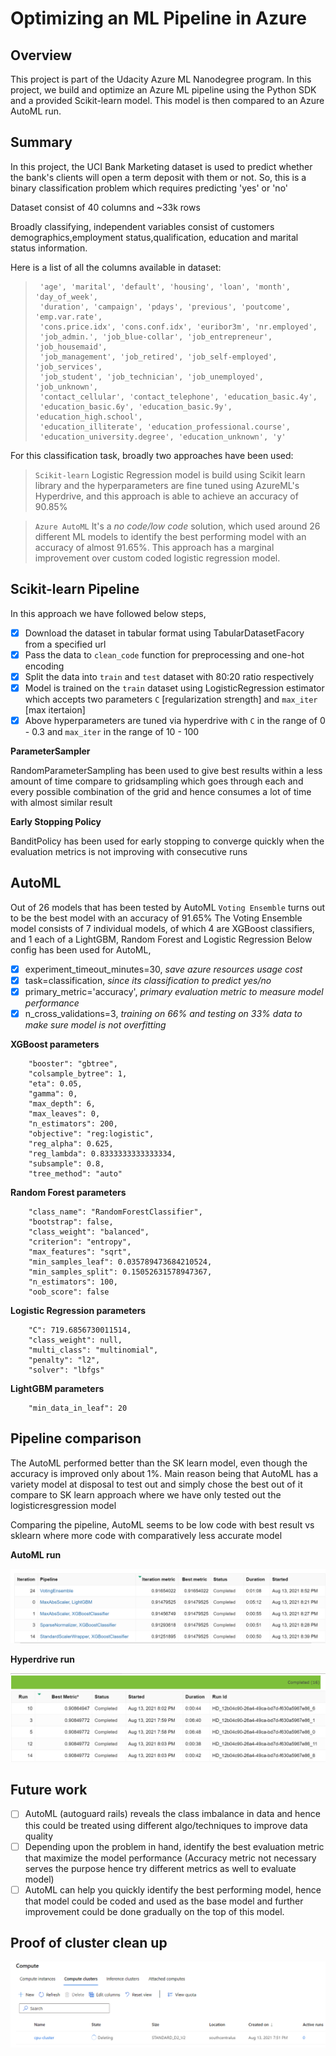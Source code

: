 # Optimizing an ML Pipeline in Azure

## Overview
This project is part of the Udacity Azure ML Nanodegree program.
In this project, we build and optimize an Azure ML pipeline using the Python SDK and a provided Scikit-learn model.
This model is then compared to an Azure AutoML run.

## Summary
In this project, the UCI Bank Marketing dataset is used to predict whether the bank's clients will open a term deposit with them or not. So, this is a binary classification problem which requires predicting 'yes' or 'no'

Dataset consist of 40 columns and ~33k rows

Broadly classifying, independent variables consist of customers demographics,employment status,qualification, education and marital status information.

Here is a list of all the columns available in dataset:

>      'age', 'marital', 'default', 'housing', 'loan', 'month', 'day_of_week',
>      'duration', 'campaign', 'pdays', 'previous', 'poutcome', 'emp.var.rate',
>      'cons.price.idx', 'cons.conf.idx', 'euribor3m', 'nr.employed',
>      'job_admin.', 'job_blue-collar', 'job_entrepreneur', 'job_housemaid',
>      'job_management', 'job_retired', 'job_self-employed', 'job_services',
>      'job_student', 'job_technician', 'job_unemployed', 'job_unknown',
>      'contact_cellular', 'contact_telephone', 'education_basic.4y',
>      'education_basic.6y', 'education_basic.9y', 'education_high.school',
>      'education_illiterate', 'education_professional.course',
>      'education_university.degree', 'education_unknown', 'y'

For this classification task, broadly two approaches have been used:

> `Scikit-learn` Logistic Regression model is build using Scikit learn library and the hyperparameters are fine tuned using AzureML's Hyperdrive, and this approach is able to achieve an accuracy of 90.85%

> `Azure AutoML` It's a *no code/low code* solution, which used around 26 different ML models to identify the best performing model with an accuracy of almost 91.65%. This approach has a marginal improvement over custom coded logistic regression model.

## Scikit-learn Pipeline
In this approach we have followed below steps,

- [x] Download the dataset in tabular format using TabularDatasetFacory from a specified url
- [x] Pass the data to `clean_code` function for preprocessing and one-hot encoding
- [x] Split the data into `train` and `test` dataset with 80:20 ratio respectively
- [x] Model is trained on the `train` dataset using LogisticRegression estimator which accepts two parameters `C` [regularization strength] and `max_iter` [max itertaion]
- [x] Above hyperparameters are tuned via hyperdrive with `C` in the range of 0 - 0.3 and `max_iter` in the range of 10 - 100

**ParameterSampler**

RandomParameterSampling has been used to give best results within a less amount of time compare to gridsampling which goes through each and every possible combination of the grid and hence consumes a lot of time with almost similar result

**Early Stopping Policy**

BanditPolicy has been used for early stopping to converge quickly when the evaluation metrics is not improving with consecutive runs

## AutoML

Out of 26 models that has been tested by AutoML `Voting Ensemble` turns out to be the best model with an accuracy of 91.65%
The Voting Ensemble model consists of 7 individual models, of which 4 are XGBoost classifiers, and 1 each of a LightGBM, Random Forest and Logistic Regression
Below config has been used for AutoML,

- [x] experiment_timeout_minutes=30,          *save azure resources usage cost*
- [x] task=classification,                    *since its classification to predict yes/no* 
- [x] primary_metric='accuracy',              *primary evaluation metric to measure model performance*
- [x] n_cross_validations=3,                  *training on 66% and testing on 33% data to make sure model is not overfitting*

**XGBoost parameters**

        "booster": "gbtree",
        "colsample_bytree": 1,
        "eta": 0.05,
        "gamma": 0,
        "max_depth": 6,
        "max_leaves": 0,
        "n_estimators": 200,
        "objective": "reg:logistic",
        "reg_alpha": 0.625,
        "reg_lambda": 0.8333333333333334,
        "subsample": 0.8,
        "tree_method": "auto"

**Random Forest parameters**

        "class_name": "RandomForestClassifier",
        "bootstrap": false,
        "class_weight": "balanced",
        "criterion": "entropy",
        "max_features": "sqrt",
        "min_samples_leaf": 0.035789473684210524,
        "min_samples_split": 0.15052631578947367,
        "n_estimators": 100,
        "oob_score": false
        
**Logistic Regression parameters**

        "C": 719.6856730011514,
        "class_weight": null,
        "multi_class": "multinomial",
        "penalty": "l2",
        "solver": "lbfgs"
        
**LightGBM parameters**

        "min_data_in_leaf": 20
    

## Pipeline comparison

The AutoML performed better than the SK learn model, even though the accuracy is improved only about 1%. 
Main reason being that AutoML has a variety model at disposal to test out and simply chose the best out of it compare to SK learn approach where we have only tested out the logisticresgression model

Comparing the pipeline, AutoML seems to be low code with best result vs sklearn where more code with comparatively less accurate model

**AutoML run**

![AutoML run](https://github.com/JainMradul/Azure-ML-pipeline/blob/master/automl.PNG)


**Hyperdrive run**

![Hyperdrive run](https://github.com/JainMradul/Azure-ML-pipeline/blob/master/hyperdrive.PNG)

## Future work

- [ ] AutoML (autoguard rails) reveals the class imbalance in data and hence this could be treated using different algo/techniques to improve data quality
- [ ] Depending upon the problem in hand, identify the best evaluation metric that maximize the model performance (Accuracy metric not necessary serves the purpose hence try different metrics as well to evaluate model)
- [ ] AutoML can help you quickly identify the best performing model, hence that model could be coded and used as the base model and further improvement could be done gradually on the top of this model.

## Proof of cluster clean up

![Cluster Clean Up](https://github.com/JainMradul/Azure-ML-pipeline/blob/master/delete.PNG)
